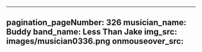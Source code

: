 ------
pagination_pageNumber: 326
musician_name: Buddy
band_name: Less Than Jake
img_src: images/musician0336.png
onmouseover_src: 
------